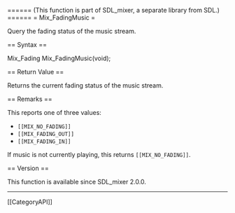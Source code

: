 ====== (This function is part of SDL_mixer, a separate library from SDL.) ======
= Mix_FadingMusic =

Query the fading status of the music stream.

== Syntax ==

<syntaxhighlight lang='c'>
Mix_Fading Mix_FadingMusic(void);
</syntaxhighlight>

== Return Value ==

Returns the current fading status of the music stream.

== Remarks ==

This reports one of three values:

* <code>[[MIX_NO_FADING]]</code>
* <code>[[MIX_FADING_OUT]]</code>
* <code>[[MIX_FADING_IN]]</code>

If music is not currently playing, this returns
<code>[[MIX_NO_FADING]]</code>.

== Version ==

This function is available since SDL_mixer 2.0.0.

----
[[CategoryAPI]]


